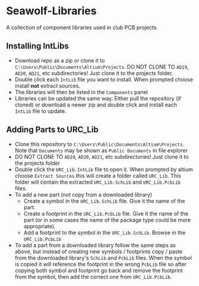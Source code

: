 # Seawolf-Libraries
A collection of component libraries used in club PCB projects.

## Installing IntLibs
- Download repo as a zip or clone it to `C:\Users\Public\Documents\Altium\Projects`. DO NOT CLONE TO `AD19`, `AD20`, `AD21`, etc subdirectories! Just clone it to the projects folder.
- Double click each `IntLib` file you want to install. When prompted choose install **not** extract sources.
- The libraries will then be listed in the `Components` panel
- Libraries can be updated the same way. Either pull the repository (if cloned) or download a newer zip and double click and install each `IntLib` file to update.

## Adding Parts to URC_Lib
- Clone this repository to `C:\Users\Public\Documents\Altium\Projects`. Note that `Documents` may be shown as `Public Documents` in file explorer
- DO NOT CLONE TO `AD19`, `AD20`, `AD21`, etc subdirectories! Just clone it to the projects folder
- Double click the `URC_Lib.IntLib` file to open it. When prompted by altium choose `Extract Sources` this will create a folder called `URC_Lib`. This folder will contain the extracted `URC_Lib.SchLib` and `URC_Lib.PcbLib` files.
- To add a new part (not copy from a downloaded library)
  - Create a symbol in the `URC_Lib.SchLib` file. Give it the name of the part.
  - Create a footprint in the `URC_Lib.PcbLib` file. Give it the name of the part (or in some cases the name of the package type could be more appropriate).
  - Add a footprint to the symbol in the `URC_Lib.SchLib`. Browse in the `URC_Lib.PcbLib`
- To add a part from a downloaded library follow the same steps as above, but instead of creating new symbols / footprints copy / paste from the downloaded library's `SchLib` and `PcbLib` files. When the symbol is copied it will reference the footprint in the wrong `PcbLib` file so after copying both symbol and footprint go back and remove the footprint from the symbol, then add the correct one from `URC_Lib.PcbLib`.
